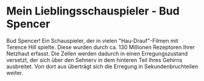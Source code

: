 # Mein Lieblingsschauspieler - Bud Spencer

Bud Spencer! 
Ein Schauspieler, der in vielen "Hau-Drauf"-Filmen mit Terence Hill spielte. Diese wurden durch ca. 130 Millionen Rezeptoren Ihrer Netzhaut erfasst. Die Zellen werden dadurch in einen Erregungszustand versetzt, der sich über den Sehnerv in dem hinteren Teil Ihres Gehirns ausbreitet. Von dort aus überträgt sich die Erregung in Sekundenbruchteilen weiter.

